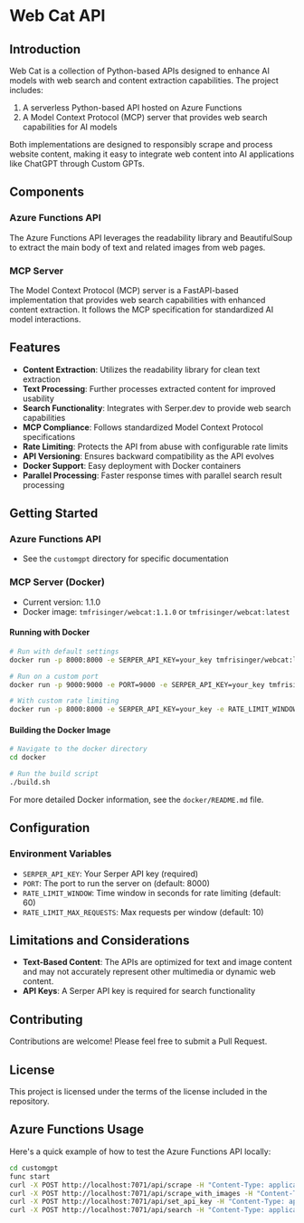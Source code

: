 # Web Cat API

## Introduction

Web Cat is a collection of Python-based APIs designed to enhance AI models with web search and content extraction capabilities. The project includes:

1. A serverless Python-based API hosted on Azure Functions
2. A Model Context Protocol (MCP) server that provides web search capabilities for AI models

Both implementations are designed to responsibly scrape and process website content, making it easy to integrate web content into AI applications like ChatGPT through Custom GPTs.

## Components

### Azure Functions API

The Azure Functions API leverages the readability library and BeautifulSoup to extract the main body of text and related images from web pages.

### MCP Server

The Model Context Protocol (MCP) server is a FastAPI-based implementation that provides web search capabilities with enhanced content extraction. It follows the MCP specification for standardized AI model interactions.

## Features
 - **Content Extraction**: Utilizes the readability library for clean text extraction
 - **Text Processing**: Further processes extracted content for improved usability
 - **Search Functionality**: Integrates with Serper.dev to provide web search capabilities
 - **MCP Compliance**: Follows standardized Model Context Protocol specifications
 - **Rate Limiting**: Protects the API from abuse with configurable rate limits
 - **API Versioning**: Ensures backward compatibility as the API evolves
 - **Docker Support**: Easy deployment with Docker containers
 - **Parallel Processing**: Faster response times with parallel search result processing

## Getting Started

### Azure Functions API
- See the `customgpt` directory for specific documentation

### MCP Server (Docker)
- Current version: 1.1.0
- Docker image: `tmfrisinger/webcat:1.1.0` or `tmfrisinger/webcat:latest`

#### Running with Docker
```bash
# Run with default settings
docker run -p 8000:8000 -e SERPER_API_KEY=your_key tmfrisinger/webcat:latest

# Run on a custom port
docker run -p 9000:9000 -e PORT=9000 -e SERPER_API_KEY=your_key tmfrisinger/webcat:latest

# With custom rate limiting
docker run -p 8000:8000 -e SERPER_API_KEY=your_key -e RATE_LIMIT_WINDOW=60 -e RATE_LIMIT_MAX_REQUESTS=10 tmfrisinger/webcat:latest
```

#### Building the Docker Image
```bash
# Navigate to the docker directory
cd docker

# Run the build script
./build.sh
```

For more detailed Docker information, see the `docker/README.md` file.

## Configuration

### Environment Variables
- `SERPER_API_KEY`: Your Serper API key (required)
- `PORT`: The port to run the server on (default: 8000)
- `RATE_LIMIT_WINDOW`: Time window in seconds for rate limiting (default: 60)
- `RATE_LIMIT_MAX_REQUESTS`: Max requests per window (default: 10)

## Limitations and Considerations
- **Text-Based Content**: The APIs are optimized for text and image content and may not accurately represent other multimedia or dynamic web content.
- **API Keys**: A Serper API key is required for search functionality

## Contributing

Contributions are welcome! Please feel free to submit a Pull Request.

## License

This project is licensed under the terms of the license included in the repository.

## Azure Functions Usage

Here's a quick example of how to test the Azure Functions API locally:

```bash
cd customgpt
func start
curl -X POST http://localhost:7071/api/scrape -H "Content-Type: application/json" -d "{\"url\":\"https://example.com\"}" # text only
curl -X POST http://localhost:7071/api/scrape_with_images -H "Content-Type: application/json" -d "{\"url\":\"https://bigmedium.com/speaking/sentient-design-josh-clark-talk.html\"}" #text and images
curl -X POST http://localhost:7071/api/set_api_key -H "Content-Type: application/json" -d "{\"api_key\":\"your_serper_api_key\"}" # set Serper API key
curl -X POST http://localhost:7071/api/search -H "Content-Type: application/json" -d "{\"query\":\"your search query\"}" # search and get content
```
